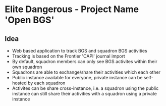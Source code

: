 # Elite Dangerous - Project Name 'Open BGS'

## Idea
- Web based application to track BGS and squadron BGS activities
- Tracking is based on the Frontier 'CAPI' journal import
- By default, squadron members can only see BGS activites within their own squadron
- Squadrons are able to exchange/share their activities which each other
- Public instance available for everyone, private instance can be self-hosted by each squadron
- Activites can be share cross-instance, i.e. a squadron using the public instance can still share their activities with a squadron using a private instance

